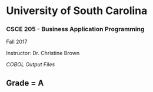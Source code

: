 <h1> University of South Carolina </h1>

<h3> CSCE 205 - Business Application Programming </h3>

  Fall 2017

  Instructor: Dr. Christine Brown

<i> COBOL Output Files </i>

<h2> Grade = A </h2>

